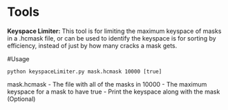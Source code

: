 # Tools

**Keyspace Limiter:**
This tool is for limiting the maximum keyspace of masks in a .hcmask file, or can be used to identify the keyspace is for sorting by efficiency, instead of just by how many cracks a mask gets.

#Usage
```
python keyspaceLimiter.py mask.hcmask 10000 [true]
```
mask.hcmask - The file with all of the masks in
10000 - The maximum keyspace for a mask to have
true - Print the keyspace along with the mask (Optional)
